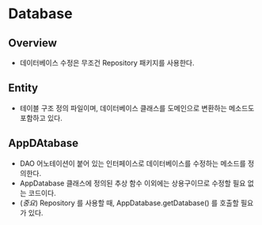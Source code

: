 # Database

## Overview

- 데이터베이스 수정은 무조건 Repository 패키지를 사용한다.

## Entity

- 테이블 구조 정의 파일이며, 데이터베이스 클래스를 도메인으로 변환하는 메소드도 포함하고 있다.

## AppDAtabase

- DAO 어노테이션이 붙어 있는 인터페이스로 데이터베이스를 수정하는 메소드를 정의한다.
- AppDatabase 클래스에 정의된 추상 함수 이외에는 상용구이므로 수정할 필요 없는 코드이다.
- (*중요*) Repository 를 사용할 때, AppDatabase.getDatabase() 를 호출할 필요가 있다.